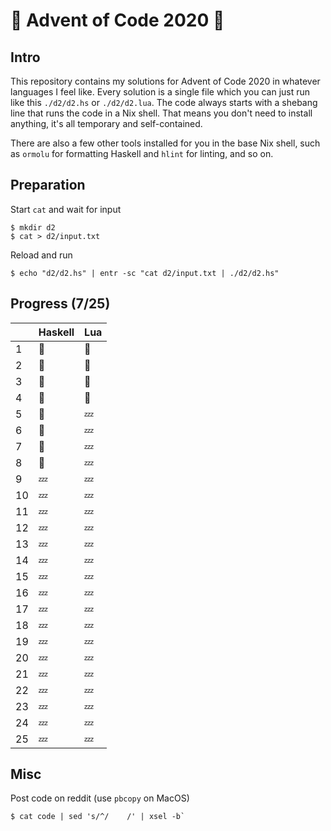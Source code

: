 # :christmas_tree: Advent of Code 2020 :santa:

## Intro

This repository contains my solutions for Advent of Code 2020 in whatever languages I feel like. Every solution is a single file which you can just run like this `./d2/d2.hs` or `./d2/d2.lua`. The code always starts with a shebang line that runs the code in a Nix shell. That means you don't need to install anything, it's all temporary and self-contained.

There are also a few other tools installed for you in the base Nix shell, such as `ormolu` for formatting Haskell and `hlint` for linting, and so on.

## Preparation

Start `cat` and wait for input

```shell
$ mkdir d2
$ cat > d2/input.txt
```

Reload and run

```shell
$ echo "d2/d2.hs" | entr -sc "cat d2/input.txt | ./d2/d2.hs"
```

## Progress (7/25)

|     | Haskell | Lua     |
| --- | ------- | ------- |
| 1   | :bell:  | :bell:  |
| 2   | :bell:  | :bell:  |
| 3   | :bell:  | :bell:  |
| 4   | :bell:  | :bell:  |
| 5   | :bell:  | :zzz:   |
| 6   | :bell:  | :zzz:   |
| 7   | :bell:  | :zzz:   |
| 8   | :bell:  | :zzz:   |
| 9   | :zzz:   | :zzz:   |
| 10  | :zzz:   | :zzz:   |
| 11  | :zzz:   | :zzz:   |
| 12  | :zzz:   | :zzz:   |
| 13  | :zzz:   | :zzz:   |
| 14  | :zzz:   | :zzz:   |
| 15  | :zzz:   | :zzz:   |
| 16  | :zzz:   | :zzz:   |
| 17  | :zzz:   | :zzz:   |
| 18  | :zzz:   | :zzz:   |
| 19  | :zzz:   | :zzz:   |
| 20  | :zzz:   | :zzz:   |
| 21  | :zzz:   | :zzz:   |
| 22  | :zzz:   | :zzz:   |
| 23  | :zzz:   | :zzz:   |
| 24  | :zzz:   | :zzz:   |
| 25  | :zzz:   | :zzz:   |

## Misc

Post code on reddit (use `pbcopy` on MacOS)

```
$ cat code | sed 's/^/    /' | xsel -b`
```

